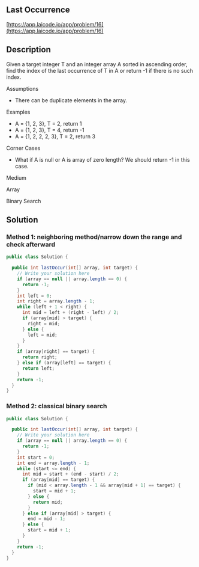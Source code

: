 <!----- Conversion time: 0.561 seconds.


Using this Markdown file:

1. Cut and paste this output into your source file.
2. See the notes and action items below regarding this conversion run.
3. Check the rendered output (headings, lists, code blocks, tables) for proper
   formatting and use a linkchecker before you publish this page.

Conversion notes:

* GD2md-html version 1.0β13
* Tue Jan 15 2019 04:35:58 GMT-0800 (PST)
* Source doc: https://docs.google.com/open?id=1l_i4YdqzwEHlhjI8dejXBaEO24mjJfuE4f5hZO-Gt6s
----->

## Last Occurrence

[https://app.laicode.io/app/problem/16](https://app.laicode.io/app/problem/16)

## Description

Given a target integer T and an integer array A sorted in ascending order, find the index of the last occurrence of T in A or return -1 if there is no such index.

Assumptions

- There can be duplicate elements in the array.

Examples

- A = {1, 2, 3}, T = 2, return 1
- A = {1, 2, 3}, T = 4, return -1
- A = {1, 2, 2, 2, 3}, T = 2, return 3

Corner Cases

- What if A is null or A is array of zero length? We should return -1 in this case.

Medium

Array

Binary Search

## Solution

### Method 1: neighboring method/narrow down the range and check afterward

```java
public class Solution {

  public int lastOccur(int[] array, int target) {
    // Write your solution here
    if (array == null || array.length == 0) {
      return -1;
    }
    int left = 0;
    int right = array.length - 1;
    while (left + 1 < right) {
      int mid = left + (right - left) / 2;
      if (array[mid] > target) {
        right = mid;
      } else {
        left = mid;
      }
    }
    if (array[right] == target) {
      return right;
    } else if (array[left] == target) {
      return left;
    }
    return -1;
  }
}
```

### Method 2: classical binary search

```java
public class Solution {

  public int lastOccur(int[] array, int target) {
    // Write your solution here
    if (array == null || array.length == 0) {
      return -1;
    }
    int start = 0;
    int end = array.length - 1;
    while (start <= end) {
      int mid = start + (end - start) / 2;
      if (array[mid] == target) {
        if (mid < array.length - 1 && array[mid + 1] == target) {
          start = mid + 1;
        } else {
          return mid;
        }
      } else if (array[mid] > target) {
        end = mid - 1;
      } else {
        start = mid + 1;
      }
    }
    return -1;
  }
}
```

<!-- GD2md-html version 1.0β13 -->
